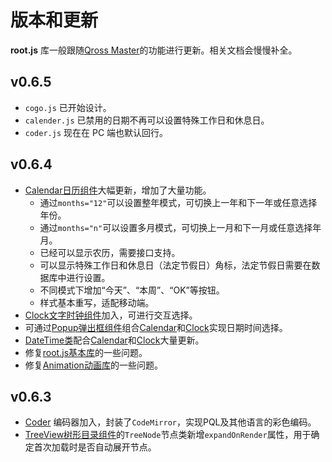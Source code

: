 # 版本和更新

**root.js** 库一般跟随[Qross Master](/master/overview.md)的功能进行更新。相关文档会慢慢补全。

## v0.6.5

* `cogo.js` 已开始设计。
* `calender.js` 已禁用的日期不再可以设置特殊工作日和休息日。
* `coder.js` 现在在 PC 端也默认回行。

## v0.6.4

* [Calendar日历组件](/root.js/calendar.md)大幅更新，增加了大量功能。
    * 通过`months="12"`可以设置整年模式，可切换上一年和下一年或任意选择年份。
    * 通过`months="n"`可以设置多月模式，可切换上一月和下一月或任意选择年月。
    * 已经可以显示农历，需要接口支持。
    * 可以显示特殊工作日和休息日（法定节假日）角标，法定节假日需要在数据库中进行设置。
    * 不同模式下增加“今天”、“本周”、“OK”等按钮。
    * 样式基本重写，适配移动端。
* [Clock文字时钟组件](/root.js/clock.md)加入，可进行交互选择。
* 可通过[Popup弹出框组件](/root.js/popup.md)组合[Calendar](/root.js/calendar.md)和[Clock](/root.js/clock.md)实现日期时间选择。
* [DateTime类](/root.js/datetime.md)配合[Calendar](/root.js/calendar.md)和[Clock](/root.js/clock.md)大量更新。
* 修复[root.js基本库](/root.js/root.md)的一些问题。
* 修复[Animation动画库](/root.js/animation.md)的一些问题。

## v0.6.3

* [Coder](/root.js/coder.md) 编码器加入，封装了`CodeMirror`，实现PQL及其他语言的彩色编码。
* [TreeView树形目录组件](/root.js/treeview.md)的`TreeNode`节点类新增`expandOnRender`属性，用于确定首次加载时是否自动展开节点。